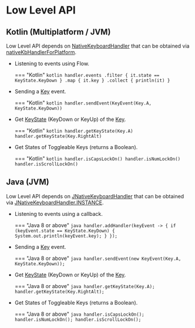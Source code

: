 # Low Level API

<style>
.tabbed-set {
    margin-top: 0 !important;
}
</style>

## Kotlin (Multiplatform / JVM)

Low Level API depends on [NativeKeyboardHandler][1] that can be obtained via [nativeKbHandlerForPlatform][2].

- Listening to events using Flow.

    === "Kotlin"
        ```kotlin
        handler.events
            .filter { it.state == KeyState.KeyDown }
            .map { it.key }
            .collect { println(it) }
        ```

- Sending a [Key][3] event.
    
    === "Kotlin"
        ```kotlin
        handler.sendEvent(KeyEvent(Key.A, KeyState.KeyDown))
        ```

- Get [KeyState][7] (KeyDown or KeyUp) of the [Key][3].

    === "Kotlin"
        ```kotlin
        handler.getKeyState(Key.A)
        handler.getKeyState(Key.RightAlt)
        ```

- Get States of Toggleable Keys (returns a Boolean).

    === "Kotlin"
        ```kotlin
        handler.isCapsLockOn()
        handler.isNumLockOn()
        handler.isScrollLockOn()
        ```

## Java (JVM)

Low Level API depends on [JNativeKeyboardHandler][1] that can be obtained via [JNativeKeyboardHandler.INSTANCE][2].

- Listening to events using a callback.

    === "Java 8 or above"
        ```java
        handler.addHandler(keyEvent -> {
            if (keyEvent.state == KeyState.KeyDown) {
                System.out.println(keyEvent.key);
            }
        });
        ```
- Sending a [Key][3] event.

    === "Java 8 or above"
        ```java
        handler.sendEvent(new KeyEvent(Key.A, KeyState.KeyDown));
        ```
- Get [KeyState][7] (KeyDown or KeyUp) of the [Key][3].

    === "Java 8 or above"
        ```java
        handler.getKeyState(Key.A);
        handler.getKeyState(Key.RightAlt);
        ```
- Get States of Toggleable Keys (returns a Boolean).

    === "Java 8 or above"
        ```java
        handler.isCapsLockOn();
        handler.isNumLockOn();
        handler.isScrollLockOn();
        ```

[1]: https://github.com/Animeshz/keyboard-mouse-kt/blob/master/keyboard/src/commonMain/kotlin/com/github/animeshz/keyboard/NativeKeyboardHandler.kt

[2]: https://github.com/Animeshz/keyboard-mouse-kt/blob/master/keyboard/src/commonMain/kotlin/com/github/animeshz/keyboard/NativeKeyboardHandler.kt

[3]: https://github.com/Animeshz/keyboard-mouse-kt/blob/master/keyboard/src/commonMain/kotlin/com/github/animeshz/keyboard/entity/Key.kt

[4]: https://github.com/Animeshz/keyboard-mouse-kt/blob/master/keyboard/src/commonMain/kotlin/com/github/animeshz/keyboard/Keyboard.kt

[5]: https://github.com/Animeshz/keyboard-mouse-kt/blob/master/keyboard/src/commonMain/kotlin/com/github/animeshz/keyboard/entity/KeySet.kt

[6]: https://github.com/Animeshz/keyboard-mouse-kt/blob/master/keyboard/src/commonMain/kotlin/com/github/animeshz/keyboard/Keyboard.kt#L33

[7]: https://github.com/Animeshz/keyboard-mouse-kt/blob/master/keyboard/src/commonMain/kotlin/com/github/animeshz/keyboard/events/KeyEvent.kt
